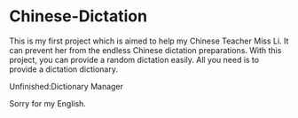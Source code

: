 # Chinese-Dictation

This is my first project which is aimed to help my Chinese Teacher Miss Li. 
It can prevent her from the endless Chinese dictation preparations. 
With this project, you can provide a random dictation easily. All you need is to provide a dictation dictionary.

Unfinished:Dictionary Manager

Sorry for my English.
